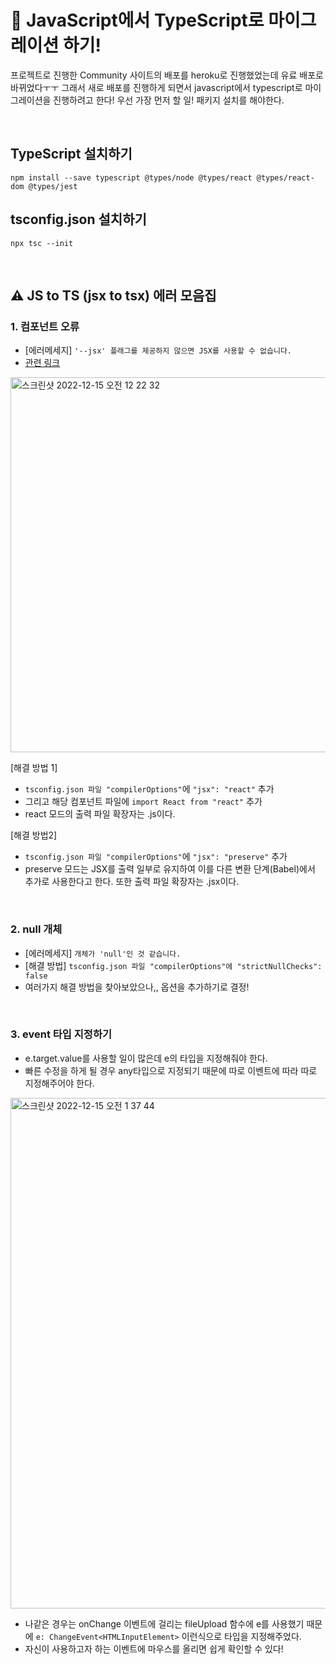 # 🚀 JavaScript에서 TypeScript로 마이그레이션 하기!

프로젝트로 진행한 Community 사이트의 배포를 heroku로 진행했었는데 유료 배포로 바뀌었다ㅜㅜ 그래서 새로 배포를 진행하게 되면서 javascript에서 typescript로 마이그레이션을 진행하려고 한다!
우선 가장 먼저 할 일! 패키지 설치를 해야한다.

<br/>

## TypeScript 설치하기
```
npm install --save typescript @types/node @types/react @types/react-dom @types/jest
```

## tsconfig.json 설치하기
```
npx tsc --init
```

<br/>

## ⚠️ JS to TS (jsx to tsx) 에러 모음집
### 1. 컴포넌트 오류 
* [에러메세지] `'--jsx' 플래그를 제공하지 않으면 JSX를 사용할 수 없습니다.`
* [관련 링크](https://www.typescriptlang.org/ko/docs/handbook/jsx.html)

<img width="600" alt="스크린샷 2022-12-15 오전 12 22 32" src="https://user-images.githubusercontent.com/104333249/207636286-2e334a5c-ddeb-4685-911f-b04ec85565ae.png">

[해결 방법 1]
* `tsconfig.json 파일 "compilerOptions"`에  `"jsx": "react"` 추가
* 그리고 해당 컴포넌트 파일에 `import React from "react"` 추가
* react 모드의 출력 파일 확장자는 .js이다.

[해결 방법2]
* `tsconfig.json 파일 "compilerOptions"`에  `"jsx": "preserve"` 추가
* preserve 모드는 JSX를 출력 일부로 유지하여 이를 다른 변환 단계(Babel)에서 추가로 사용한다고 한다. 또한 출력 파일 확장자는 .jsx이다.

<br/>

### 2. null 개체
* [에러메세지] `개체가 'null'인 것 같습니다.`
* [해결 방법]  `tsconfig.json 파일 "compilerOptions"에 "strictNullChecks": false`
* 여러가지 해결 방법을 찾아보았으나,, 옵션을 추가하기로 결정!

<br/> 

### 3. event 타입 지정하기
* e.target.value를 사용할 일이 많은데 e의 타입을 지정해줘야 한다.
* 빠른 수정을 하게 될 경우 any타입으로 지정되기 때문에 따로 이벤트에 따라 따로 지정해주어야 한다.
<img width="817" alt="스크린샷 2022-12-15 오전 1 37 44" src="https://user-images.githubusercontent.com/104333249/207654461-24cecf20-fcf3-4df4-b05d-53c35a117ce4.png">

* 나같은 경우는 onChange 이벤트에 걸리는 fileUpload 함수에 e를 사용했기 때문에 `e: ChangeEvent<HTMLInputElement>` 이런식으로 타입을 지정해주었다. 
* 자신이 사용하고자 하는 이벤트에 마우스를 올리면 쉽게 확인할 수 있다!

<br/>


